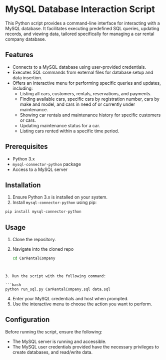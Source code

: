 # MySQL Database Interaction Script

This Python script provides a command-line interface for interacting with a MySQL database. It facilitates executing predefined SQL queries, updating records, and viewing data, tailored specifically for managing a car rental company database.

## Features

- Connects to a MySQL database using user-provided credentials.
- Executes SQL commands from external files for database setup and data insertion.
- Offers an interactive menu for performing specific queries and updates, including:
  - Listing all cars, customers, rentals, reservations, and payments.
  - Finding available cars, specific cars by registration number, cars by make and model, and cars in need of or currently under maintenance.
  - Showing car rentals and maintenance history for specific customers or cars.
  - Updating maintenance status for a car.
  - Listing cars rented within a specific time period.

## Prerequisites

- Python 3.x
- `mysql-connector-python` package
- Access to a MySQL server

## Installation

1. Ensure Python 3.x is installed on your system.
2. Install `mysql-connector-python` using pip:

  ```bash
  pip install mysql-connector-python
  ```

## Usage

1. Clone the repository.
2. Navigate into the cloned repo

	```bash
	cd CarRentalCompany
  ```


3. Run the script with the following command:

  ```bash
  python run_sql.py CarRentalCompany.sql data.sql
  ```

4. Enter your MySQL credentials and host when prompted.
5. Use the interactive menu to choose the action you want to perform.

## Configuration

Before running the script, ensure the following:

- The MySQL server is running and accessible.
- The MySQL user credentials provided have the necessary privileges to create databases, and read/write data.
